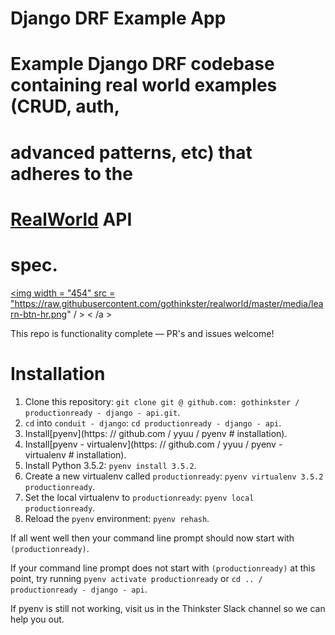 # Django DRF Example App

# Example Django DRF codebase containing real world examples (CRUD, auth,
# advanced patterns, etc) that adheres to the
# [RealWorld](https://github.com/gothinkster/realworld-example-apps) API
# spec.
>

<a href = "https://thinkster.io/tutorials/django-json-api" target = "_blank" > <img width = "454" src = "https://raw.githubusercontent.com/gothinkster/realworld/master/media/learn-btn-hr.png" / > < /a >

This repo is functionality complete — PR's and issues welcome!

# Installation

1. Clone this repository: `git clone git @ github.com: gothinkster / productionready - django - api.git`.
2. `cd` into `conduit - django`: `cd productionready - django - api`.
3. Install[pyenv](https: // github.com / yyuu / pyenv  # installation).
4. Install[pyenv - virtualenv](https: // github.com / yyuu / pyenv - virtualenv  # installation).
5. Install Python 3.5.2: `pyenv install 3.5.2`.
6. Create a new virtualenv called `productionready`: `pyenv virtualenv 3.5.2 productionready`.
7. Set the local virtualenv to `productionready`: `pyenv local productionready`.
8. Reload the `pyenv` environment: `pyenv rehash`.

If all went well then your command line prompt should now start with `(productionready)`.

If your command line prompt does not start with `(productionready)` at this point, try running `pyenv activate productionready` or `cd .. / productionready - django - api`.

If pyenv is still not working, visit us in the Thinkster Slack channel so we can help you out.

